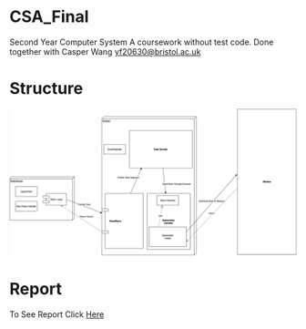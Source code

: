 # CSA_Final
Second Year Computer System A coursework without test code.
Done together with Casper Wang yf20630@bristol.ac.uk


Structure
==
<img src="https://github.com/MD-20880/CSA_Final/blob/main/System%20Diagram.png?raw=true">

Report
==

To See Report Click <a href="https://github.com/MD-20880/CSA_Final/blob/main/CSA_System_Report.pdf">Here </a>
